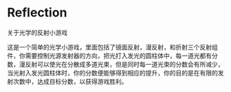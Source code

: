 # Reflection
关于光学的反射小游戏

这是一个简单的光学小游戏，里面包括了镜面反射，漫反射，和折射三个反射组件，你需要控制光源发射器的方向，把光打入发光的圆柱体中，每一道光都有分数，漫反射可以使光在分散成多道光束，但是同时每一道光束的分数会有所减少，当光射入发光圆柱体时，你的分数便能够得到相应的提升，你的目的是在有限的发射次数中，达成目标分数，以获得游戏胜利。
